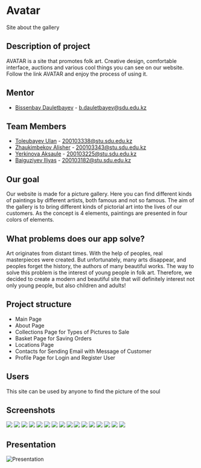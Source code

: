 # Avatar
Site about the gallery

## Description of project
AVATAR is a site that promotes folk art. Creative design, comfortable interface, auctions and various cool things you can see on our website. Follow the link AVATAR and enjoy the process of using it.

## Mentor
- [Bissenbay Dauletbayev](https://github.com/bissenbay) - b.dauletbayev@sdu.edu.kz

## Team Members
- [Toleubayev Ulan](https://github.com/Toleubaev-Ulan) - 200103338@stu.sdu.edu.kz
- [Zhaukimbekov Alisher](https://github.com/Sheraddin) - 200103343@stu.sdu.edu.kz
- [Yerkinova Aksaule](https://github.com/yerkinovaaa) - 200103225@stu.sdu.edu.kz
- [Baiguziyev Iliyas]() - 200103182@stu.sdu.edu.kz

## Our goal
Our website is made for a picture gallery. Here you can find different kinds of paintings by different artists, both famous and not so famous. The aim of the gallery is to bring different kinds of pictorial art into the lives of our customers. As the concept is 4 elements, paintings are presented in four colors of elements.

## What problems does our app solve?
Art originates from distant times. With the help of peoples, real masterpieces were created. But unfortunately, many arts disappear, and peoples forget the history, the authors of many beautiful works. The way to solve this problem is the interest of young people in folk art. Therefore, we decided to create a modern and beautiful site that will definitely interest not only young people, but also children and adults!

## Project structure
- Main Page
- About Page
- Collections Page for Types of Pictures to Sale
- Basket Page for Saving Orders
- Locations Page
- Contacts for Sending Email with Message of Customer
- Profile Page for Login and Register User

## Users
This site can be used by anyone to find the picture of the soul

## Screenshots
![](https://github.com/sdu-be-22/Avatar/blob/master/Screen/1.png)
![](https://github.com/sdu-be-22/Avatar/blob/master/Screen/2.png)
![](https://github.com/sdu-be-22/Avatar/blob/master/Screen/3.png)
![](https://github.com/sdu-be-22/Avatar/blob/master/Screen/4.png)
![](https://github.com/sdu-be-22/Avatar/blob/master/Screen/5.png)
![](https://github.com/sdu-be-22/Avatar/blob/master/Screen/6.png)
![](https://github.com/sdu-be-22/Avatar/blob/master/Screen/7.png)
![](https://github.com/sdu-be-22/Avatar/blob/master/Screen/8.png)
![](https://github.com/sdu-be-22/Avatar/blob/master/Screen/9.png)
![](https://github.com/sdu-be-22/Avatar/blob/master/Screen/10.png)
![](https://github.com/sdu-be-22/Avatar/blob/master/Screen/11.png)
![](https://github.com/sdu-be-22/Avatar/blob/master/Screen/12.png)
![](https://github.com/sdu-be-22/Avatar/blob/master/Screen/13.png)
![](https://github.com/sdu-be-22/Avatar/blob/master/Screen/14.png)
![](https://github.com/sdu-be-22/Avatar/blob/master/Screen/15.png)
![](https://github.com/sdu-be-22/Avatar/blob/master/Screen/16.png)
## Presentation
![Presentation](https://www.canva.com/design/DAE_5qKZ4_I/qrb-koGTZBqWFGZm0eCGAg/view?utm_content=DAE_5qKZ4_I&utm_campaign=designshare&utm_medium=link&utm_source=publishsharelink)

